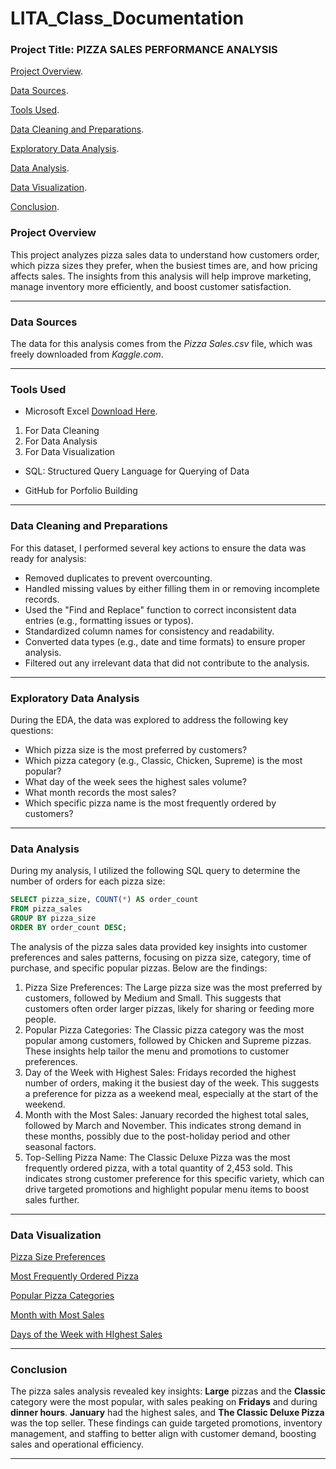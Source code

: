 # LITA_Class_Documentation
### Project Title: PIZZA SALES PERFORMANCE ANALYSIS

[Project Overview](#project-overview).

[Data Sources](#data-sources).

[Tools Used](#tools-used).

[Data Cleaning and Preparations](#data-cleaning-and-preparations).

[Exploratory Data Analysis](#exploratory-data-analysis).

[Data Analysis](#data-analysis).

[Data Visualization](#data-visualization).

[Conclusion](#conclusion).

### Project Overview

This project analyzes pizza sales data to understand how customers order, which pizza sizes they prefer, when the busiest times are, and how pricing affects sales. The insights from this analysis will help improve marketing, manage inventory more efficiently, and boost customer satisfaction.

---
### Data Sources  

The data for this analysis comes from the *Pizza Sales.csv* file, which was freely downloaded from *Kaggle.com*.

---

### Tools Used

- Microsoft Excel [Download Here](https://www.mircosoft.com).

1. For Data Cleaning
2. For Data Analysis
3. For Data Visualization
   
- SQL: Structured Query Language for Querying of Data
  
- GitHub for Porfolio Building

---

### Data Cleaning and Preparations

For this dataset, I performed several key actions to ensure the data was ready for analysis:

- Removed duplicates to prevent overcounting.
- Handled missing values by either filling them in or removing incomplete records.
- Used the "Find and Replace" function to correct inconsistent data entries (e.g., formatting issues or typos).
- Standardized column names for consistency and readability.
- Converted data types (e.g., date and time formats) to ensure proper analysis.
- Filtered out any irrelevant data that did not contribute to the analysis.

---
### Exploratory Data Analysis

During the EDA, the data was explored to address the following key questions:

- Which pizza size is the most preferred by customers?
- Which pizza category (e.g., Classic, Chicken, Supreme) is the most popular?
- What day of the week sees the highest sales volume?
- What month records the most sales?
- Which specific pizza name is the most frequently ordered by customers?

---

### Data Analysis

During my analysis, I utilized the following SQL query to determine the number of orders for each pizza size: 

```SQL
SELECT pizza_size, COUNT(*) AS order_count
FROM pizza_sales
GROUP BY pizza_size
ORDER BY order_count DESC;
```

The analysis of the pizza sales data provided key insights into customer preferences and sales patterns, focusing on pizza size, category, time of purchase, and specific popular pizzas. Below are the findings:

1. Pizza Size Preferences: The Large pizza size was the most preferred by customers, followed by Medium and Small. This suggests that customers often order larger pizzas, likely for sharing or feeding more people.
2. Popular Pizza Categories: The Classic pizza category was the most popular among customers, followed by Chicken and Supreme pizzas. These insights help tailor the menu and promotions to customer preferences.
3. Day of the Week with Highest Sales: Fridays recorded the highest number of orders, making it the busiest day of the week. This suggests a preference for pizza as a weekend meal, especially at the start of the weekend.
4. Month with the Most Sales: January recorded the highest total sales, followed by March and November. This indicates strong demand in these months, possibly due to the post-holiday period and other seasonal factors.
5. Top-Selling Pizza Name: The Classic Deluxe Pizza was the most frequently ordered pizza, with a total quantity of 2,453 sold. This indicates strong customer preference for this specific variety, which can drive targeted promotions and highlight popular menu items to boost sales further.

---
### Data Visualization
[Pizza Size Preferences](https://github.com/user-attachments/assets/dfa047c8-74e1-471e-a5a3-14dd2237a0bb)

[Most Frequently Ordered Pizza](https://github.com/user-attachments/assets/315cf426-7b6b-40aa-adad-750197092a71)

[Popular Pizza Categories](https://github.com/user-attachments/assets/ce66278e-1905-4b2f-ab77-ba300c41bd22)

[Month with Most Sales](https://github.com/user-attachments/assets/c9f60e90-ab40-42ce-a68c-1ce1725f9092)

[Days of the Week with HIghest Sales](https://github.com/user-attachments/assets/25434d7c-d235-4413-8d50-955c55f4de8a)

---
### Conclusion

The pizza sales analysis revealed key insights: **Large** pizzas and the **Classic** category were the most popular, with sales peaking on **Fridays** and during **dinner hours**. **January** had the highest sales, and **The Classic Deluxe Pizza** was the top seller. These findings can guide targeted promotions, inventory management, and staffing to better align with customer demand, boosting sales and operational efficiency.

---







